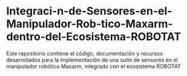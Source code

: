 # Integraci-n-de-Sensores-en-el-Manipulador-Rob-tico-Maxarm-dentro-del-Ecosistema-ROBOTAT
Este repositorio contiene el código, documentación y recursos desarrollados para la implementación de una suite de sensores en el manipulador robótico Maxarm, integrado con el ecosistema ROBOTAT
